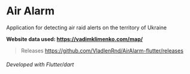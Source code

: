 # Air Alarm

Application for detecting air raid alerts on the territory of Ukraine

**Website data used: https://vadimklimenko.com/map/**

> Releases https://github.com/VladlenRnd/AirAlarm-flutter/releases

###### Developed with Flutter/dart
